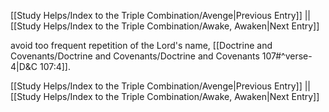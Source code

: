 [[Study Helps/Index to the Triple Combination/Avenge|Previous Entry]]  ||  [[Study Helps/Index to the Triple Combination/Awake, Awaken|Next Entry]]

 avoid too frequent repetition of the Lord's name, [[Doctrine and Covenants/Doctrine and Covenants/Doctrine and Covenants 107#^verse-4|D&C 107:4]].

[[Study Helps/Index to the Triple Combination/Avenge|Previous Entry]]  ||  [[Study Helps/Index to the Triple Combination/Awake, Awaken|Next Entry]]